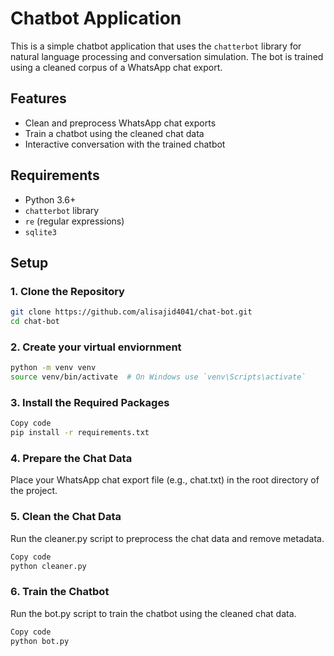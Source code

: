 # Chatbot Application

This is a simple chatbot application that uses the `chatterbot` library for natural language processing and conversation simulation. The bot is trained using a cleaned corpus of a WhatsApp chat export.

## Features

- Clean and preprocess WhatsApp chat exports
- Train a chatbot using the cleaned chat data
- Interactive conversation with the trained chatbot

## Requirements

- Python 3.6+
- `chatterbot` library
- `re` (regular expressions)
- `sqlite3`

## Setup

### 1. Clone the Repository

```bash
git clone https://github.com/alisajid4041/chat-bot.git
cd chat-bot
```
### 2. Create your virtual enviornment
```bash
python -m venv venv
source venv/bin/activate  # On Windows use `venv\Scripts\activate`
```
### 3. Install the Required Packages
```bash
Copy code
pip install -r requirements.txt
```
### 4. Prepare the Chat Data
Place your WhatsApp chat export file (e.g., chat.txt) in the root directory of the project.
 
### 5. Clean the Chat Data
Run the cleaner.py script to preprocess the chat data and remove metadata.
```bash
Copy code
python cleaner.py
```
### 6. Train the Chatbot
Run the bot.py script to train the chatbot using the cleaned chat data.

```bash
Copy code
python bot.py
```
